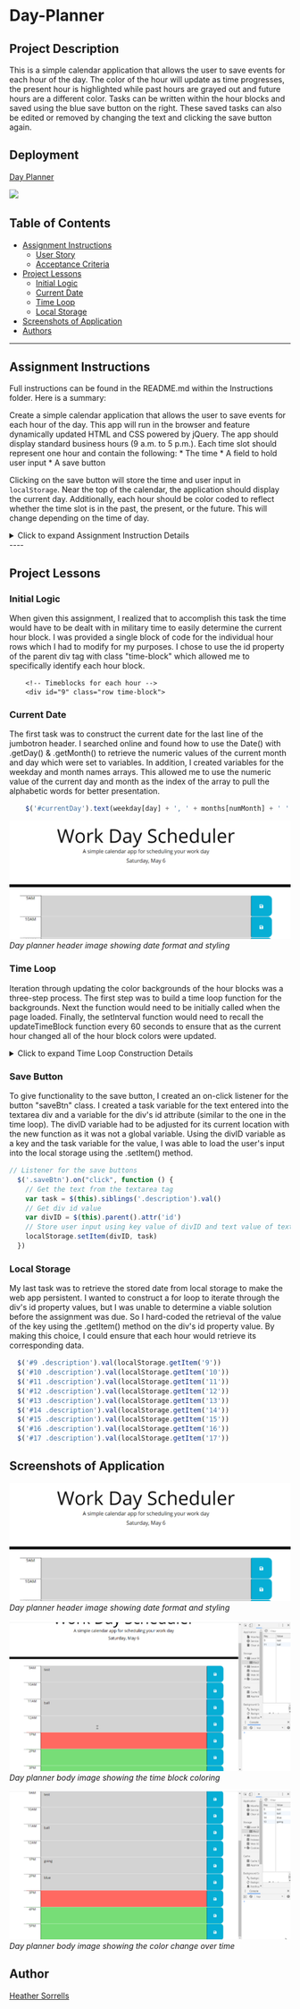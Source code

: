 # Day-Planner

## Project Description
This is a simple calendar application that allows the user to save events for each hour of the day. The color of the hour will update as time progresses, the present hour is highlighted while past hours are grayed out and future hours are a different color. Tasks can be written within the hour blocks and saved using the blue save button on the right. These saved tasks can also be edited or removed by changing the text and clicking the save button again.

## Deployment

  [Day Planner](https://hlsorrells.github.io/Day-Planner/)

  ![](assets/images/DayPlanner.gif)

## Table of Contents

  * [Assignment Instructions](#assignment-instructions)
    * [User Story](#user-story)
    * [Acceptance Criteria](#acceptance-criteria)
  * [Project Lessons](#project-lessons)
    * [Initial Logic](#initial-logic)
    * [Current Date](#current-date)
    * [Time Loop](#time-loop)
    * [Local Storage](#local-storage)
  * [Screenshots of Application](#screenshots-of-application)
  * [Authors](#author)

----

## Assignment Instructions
Full instructions can be found in the README.md within the Instructions folder. Here is a summary:

Create a simple calendar application that allows the user to save events for each hour of the day. This app will run in the browser and feature dynamically updated HTML and CSS powered by jQuery. The app should display standard business hours (9 a.m. to 5 p.m.). Each time slot should represent one hour and contain the following:
    * The time
    * A field to hold user input
    * A save button

Clicking on the save button will store the time and user input in `localStorage`. Near the top of the calendar, the application should display the current day. Additionally, each hour should be color coded to reflect whether the time slot is in the past, the present, or the future. This will change depending on the time of day.

<details>
    <summary markdown="span">Click to expand Assignment Instruction Details</summary>

### User Story
AS AN employee with a busy schedule
I WANT to add important events to a daily planner
SO THAT I can manage my time effectively 

### Minimum Requirements

* Functional, deployed application.

* GitHub repository with a unique name and a README describing project.

* The application displays timeblocks for standard business hours (9 a.m. to 5 p.m.).

* Each timeblock contains an input field and save button.

* Clicking a timeblock's "Save" button stores the input text in local storage, allowing the text to persist when the application is refreshed.

* The current day is displayed at the top of the calendar.

* Each timeblock is color coded to indicate whether it is in a past, present, or future hour.

```
GIVEN that an employee adds events to a specific hour in a calendar

WHEN the employee clicks the save button

THEN events are saved in the timeblock for that hour
```
</details>
----

## Project Lessons

### Initial Logic
When given this assignment, I realized that to accomplish this task the time would have to be dealt with in military time to easily determine the current hour block. I was provided a single block of code for the individual hour rows which I had to modify for my purposes. I chose to use the id property of the parent div tag with class "time-block" which allowed me to specifically identify each hour block.

```
    <!-- Timeblocks for each hour -->
    <div id="9" class="row time-block">
```

### Current Date
The first task was to construct the current date for the last line of the jumbotron header. I searched online and found how to use the Date() with .getDay() & .getMonth() to retrieve the numeric values of the current month and day which were set to variables. In addition, I created variables for the weekday and month names arrays. This allowed me to use the numeric value of the current day and month as the index of the array to pull the alphabetic words for better presentation.

```javascript
    $('#currentDay').text(weekday[day] + ', ' + months[numMonth] + ' ' + day)
```
![Day planner header image showing date format and styling](assets/images/day-planner-header.PNG)*Day planner header image showing date format and styling*

### Time Loop
Iteration through updating the color backgrounds of the hour blocks was a three-step process. The first step was to build a time loop function for the backgrounds. Next the function would need to be initially called when the page loaded. Finally, the setInterval function would need to recall the updateTimeBlock function every 60 seconds to ensure that as the current hour changed all of the hour block colors were updated.

<details>
    <summary markdown="span">Click to expand Time Loop Construction Details</summary>

1. Construction of the updateTimeBlock function began with grabbing the div's time-block class to iterating through each hour block individually. A variable was created for the current hour which returned a numeric value. I pulled the current div's id attribute and parsed it to an integer so I could easily compare the two numeric values. I used a conditional if/else if/else statement to set the class for the appropriate CSS property to change the background color.

```javascript
  // Current time loop function to update background colors
  function updateTimeBlock() {
    // Loop over all the .time-blocks to find current time
    $('.time-block').each(function () {
      // Get the current hour
      var currentHour = new Date().getHours()
      // Get the div's id value
      var divID = parseInt($(this).attr('id'))
      // Compare div's id value to the current hour
      if (divID === currentHour) {
        $(this).addClass('present')
      } else if (divID < currentHour) {
        $(this).addClass('past')
      } else {
        $(this).addClass('future')
      }
    })
  }
```

2. The next step was to simply call the function to load when the page was loaded.
3. A timer interval was needed to recall the function every 60 seconds to ensure that the page would update colors as time progressed. This was accomplished by using the setInterval function which called the updateTimeBlock function every 60,000 milliseconds.
</details>

### Save Button
To give functionality to the save button, I created an on-click listener for the button "saveBtn" class. I created a task variable for the text entered into the textarea div and a variable for the div's id attribute (similar to the one in the time loop). The divID variable had to be adjusted for its current location with the new function as it was not a global variable. Using the divID variable as a key and the task variable for the value, I was able to load the user's input into the local storage using the .setItem() method.

```javascript
// Listener for the save buttons
  $('.saveBtn').on("click", function () {
    // Get the text from the textarea tag
    var task = $(this).siblings('.description').val()
    // Get div id value
    var divID = $(this).parent().attr('id')
    // Store user input using key value of divID and text value of text
    localStorage.setItem(divID, task)
  })
```

### Local Storage
My last task was to retrieve the stored date from local storage to make the web app persistent. I wanted to construct a for loop to iterate through the div's id property values, but I was unable to determine a viable solution before the assignment was due. So I hard-coded the retrieval of the value of the key using the .getItem() method on the div's id property value. By making this choice, I could ensure that each hour would retrieve its corresponding data.

```javascript
  $('#9 .description').val(localStorage.getItem('9'))
  $('#10 .description').val(localStorage.getItem('10'))
  $('#11 .description').val(localStorage.getItem('11'))
  $('#12 .description').val(localStorage.getItem('12'))
  $('#13 .description').val(localStorage.getItem('13'))
  $('#14 .description').val(localStorage.getItem('14'))
  $('#15 .description').val(localStorage.getItem('15'))
  $('#16 .description').val(localStorage.getItem('16'))
  $('#17 .description').val(localStorage.getItem('17'))
```

## Screenshots of Application

![Day planner header image showing date format and styling](assets/images/day-planner-header.PNG)*Day planner header image showing date format and styling*

![Day planner body image showing the time block coloring](assets/images/day-planner-time-block-color.png)*Day planner body image showing the time block coloring*

![Day planner body image showing the color change over time](assets/images/day-planner-auto-color-change.png)*Day planner body image showing the color change over time*

## Author

[Heather Sorrells](mailto:hlsorrells.dev@gmail.com)